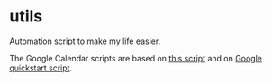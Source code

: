 # utils
Automation script to make my life easier.

The Google Calendar scripts are based on [this script](https://github.com/systems-cs-pub-ro/utils/tree/master/google-calendar) and on [Google quickstart script](https://github.com/googleworkspace/python-samples/tree/master/drive/quickstart). 
